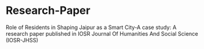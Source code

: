 # Research-Paper
Role of Residents in Shaping Jaipur as a Smart City-A case study: A research paper published in IOSR Journal Of Humanities And Social Science (IOSR-JHSS)
